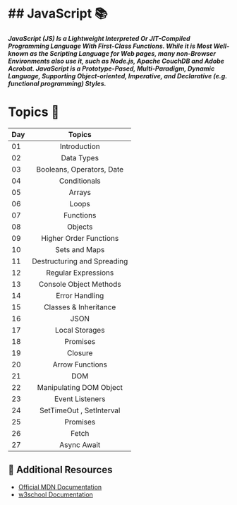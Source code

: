 # ## JavaScript 📚

##### JavaScript (JS) Is a Lightweight Interpreted Or JIT-Compiled Programming Language With First-Class Functions. While it is Most Well-known as the Scripting Language for Web pages, many non-Browser Environments also use it, such as Node.js, Apache CouchDB and Adobe Acrobat. JavaScript is a Prototype-Pased, Multi-Paradigm, Dynamic Language, Supporting Object-oriented, Imperative, and Declarative (e.g. functional programming) Styles.

# Topics 🌟


|  Day |                                                                       Topics                                                                        |
| ----- | :-------------------------------------------------------------------------------------------------------------------------------------------------: |
| 01    |                                                             Introduction                                                           |
| 02    |                                               Data Types                                    |
| 03    |                            Booleans, Operators, Date               |
| 04    |                                            Conditionals                            |
| 05    |                                                     Arrays|
| 06    |                                                       Loops|
| 07    |                                                 Functions|
| 08    |                                                    Objects                                             |
| 09    |                             Higher Order Functions                            |
| 10    |                                           Sets and Maps                                         |
| 11    |                      Destructuring and Spreading|
| 12    |                                  Regular Expressions                          |
| 13    |                             Console Object Methods                     |
| 14    |                                         Error Handling|
| 15    |                                                    Classes & Inheritance                                             |
| 16    |                                                        JSON                                                      |
| 17    |                                            Local Storages|
| 18    |                                                 Promises|
| 19    |                                                   Closure                                                |
| 20    |                                  Arrow Functions|
| 21    |                                                          DOM                                                         |
| 22    |                            Manipulating DOM Object                          |
| 23    |                                        Event Listeners  |
| 24    |                                SetTimeOut , SetInterval |
| 25    |                    Promises  |
| 26    |        Fetch   |
|  27  |    Async Await |



## 📖 Additional Resources

- [Official MDN Documentation](https://developer.mozilla.org/en-US/docs/Web/JavaScript)
- [w3school Documentation](https://www.w3schools.com/js/)
